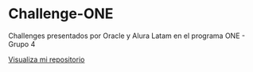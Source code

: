 # Challenge-ONE
Challenges presentados por Oracle y Alura Latam en el programa ONE - Grupo 4

<a href="https://alejosandrini.github.io/Challenge-ONE/">Visualiza mi repositorio</a>
